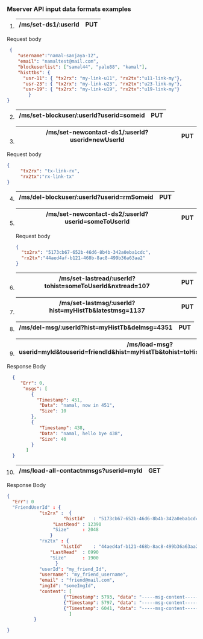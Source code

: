 ### Mserver API input data formats examples
1. | /ms/set-ds1/:userId | PUT |
   | ------------------- | --- |  
Request body
```json
 {
	"username":"namal-sanjaya-12",
	"email": "namaltest@mail.com",
	"blockuserlist": ["samal44", "yalu88", "kamal"],
	"histtbs": { 
      "usr-11": { "tx2rx": "my-link-u11", "rx2tx":"u11-link-my"}, 
      "usr-23": { "tx2rx": "my-link-u23", "rx2tx":"u23-link-my"},
      "usr-19": { "tx2rx": "my-link-u19", "rx2tx":"u19-link-my"}
	    }
}
```
2. | /ms/set-blockuser/:userId?userid=someid | PUT |
   | --------------------------------------- | --- |
 
3. | /ms/set-newcontact-ds1/:userId?userid=newUserId | PUT |
   | ----------------------------------------------- | --- |
   
Request body
```json
{ 
     "tx2rx": "tx-link-rx", 
     "rx2tx":"rx-link-tx"
}
```
4. | /ms/del-blockuser/:userId?userid=rmSomeid | PUT |
   | ----------------------------------------- | --- |
   
5. | /ms/set-newcontact-ds2/:userId?userid=someToUserId | PUT |
   | -------------------------------------------------- | --- |
   
   Request body
   ```json
   { 
	 "tx2rx": "5173cb67-652b-46d6-8b4b-342a0eba1cdc", 
	 "rx2tx":"44aed4af-b121-468b-8ac8-499b36a63aa2"
   }
   ```
 6. | /ms/set-lastread/:userId?tohist=someToUserId&nxtread=107 | PUT |
    | -------------------------------------------------------- | --- |
    
    
 7. | /ms/set-lastmsg/:userId?hist=myHistTb&latestmsg=1137 | PUT |
    | ---------------------------------------------------- | --- |
     
 8. | /ms/del-msg/:userId?hist=myHistTb&delmsg=4351 | PUT |
    | --------------------------------------------- | --- |
    
 9. | /ms/load-msg?userid=myId&touserid=friendId&hist=myHistTb&tohist=toHistTb&start=1025&end=1457 | GET |
    | -------------------------------------------------------------------------------------------- | --- |
    
Response Body
```json
  {
     "Err": 0,
      "msgs": [
         {
           "Timestamp": 451,
            "Data": "namal, now in 451",
            "Size": 10
         },
         {
            "Timestamp": 438,
            "Data": "namal, hello bye 438",
            "Size": 40
         }
       ]
  }
 ```
10. | /ms/load-all-contactnmsgs?userid=myId | GET |
    | ------------------------------------- | --- |

Response Body

```json
{  
  "Err": 0
  "FriendUserId" : {
  		    "tx2rx" :  {
		    		 "histId"   : "5173cb67-652b-46d6-8b4b-342a0eba1cdc",
				 "LastRead" : 12390
 				 "Size"     : 2048
				}
  		    "rx2tx" : { 
		    		"histId"    : "44aed4af-b121-468b-8ac8-499b36a63aa2",
				"LastRead"  : 6990
				"Size"      : 1900
			      }
		    "userId": "my_friend_Id",
		    "username": "my_friend_username",
		    "email" : "friend@mail.com",
		    "imgId": "someImgId",
		    "content": [
		    		 {"Timestamp": 5793, "data": "-----msg-content-----", "Size": 38, "link": "f"},
		    		 {"Timestamp": 5797, "data": "-----msg-content-----", "Size": 45, "link": "f"},
		    		 {"Timestamp": 6041, "data": "-----msg-content-----", "Size": 18, "link": "o"},
		    	       ]
		  }

}

```
